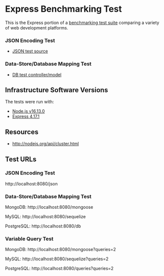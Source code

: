 # Express Benchmarking Test

This is the Express portion of a [benchmarking test suite](../) comparing a variety of web development platforms.

### JSON Encoding Test

* [JSON test source](app.js)

### Data-Store/Database Mapping Test

* [DB test controller/model](app.js)

## Infrastructure Software Versions
The tests were run with:
* [Node.js v16.13.0](http://nodejs.org/)
* [Express 4.17.1](http://expressjs.com/)

## Resources
* http://nodejs.org/api/cluster.html

## Test URLs
### JSON Encoding Test

http://localhost:8080/json

### Data-Store/Database Mapping Test

MongoDB:
http://localhost:8080/mongoose

MySQL:
http://localhost:8080/sequelize

PostgreSQL:
http://localhost:8080/db

### Variable Query Test

MongoDB:
http://localhost:8080/mongoose?queries=2

MySQL:
http://localhost:8080/sequelize?queries=2

PostgreSQL:
http://localhost:8080/queries?queries=2
